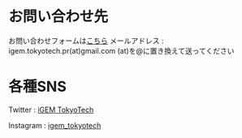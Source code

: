 # お問い合わせ先
お問い合わせフォームは[こちら](https://docs.google.com/forms/d/e/1FAIpQLSdtIGyta9adgjYD7KJtidjeeo66fdHOOTCDPZ1NK9TanoD0Ng/viewform)
メールアドレス : igem.tokyotech.pr(at)gmail.com (at)を@に置き換えて送ってください

# 各種SNS
Twitter : [iGEM TokyoTech](https://twitter.com/igem_tokyotech)

Instagram : [igem_tokyotech](https://www.instagram.com/igem_tokyotech/)
